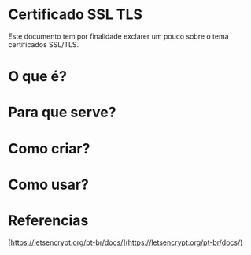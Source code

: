 # Certificado SSL TLS

Este documento tem por finalidade exclarer um pouco sobre o tema certificados SSL/TLS.


# O que é? 

# Para que serve?

# Como criar?

# Como usar?





# Referencias
[https://letsencrypt.org/pt-br/docs/](https://letsencrypt.org/pt-br/docs/)
